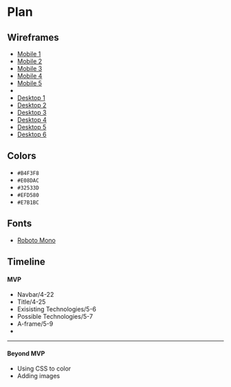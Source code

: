 # Plan

## Wireframes
* [Mobile 1](https://github.com/user-attachments/assets/c78ef007-1d75-46bb-8479-25251a0da5bd)
* [Mobile 2](https://github.com/user-attachments/assets/4f5115d1-ef18-4d02-a80f-86c78f1c80dd)
* [Mobile 3](https://github.com/user-attachments/assets/3d49d05a-f9c6-4764-b67c-be06f6bc78df)
* [Mobile 4](https://github.com/user-attachments/assets/16c2cd2c-9729-4f55-a438-8498d84761ed)
* [Mobile 5](https://github.com/user-attachments/assets/41f12e7f-0923-481a-97d7-dc9d1c5287d6)
* 
* [Desktop 1](https://github.com/user-attachments/assets/8caa3f97-fc1b-42af-9752-085c15350d0f)
* [Desktop 2](https://github.com/user-attachments/assets/00f22cd1-47c9-4f99-8ed7-c00aafaed519)
* [Desktop 3](https://github.com/user-attachments/assets/83126a1b-9f19-4624-b918-4b0fa14c9fd2)
* [Desktop 4](https://github.com/user-attachments/assets/814f7a57-37eb-471e-9ac3-e8967aa98eba)
* [Desktop 5](https://github.com/user-attachments/assets/f38428a2-f51d-4597-9a2b-6f00b797edbc)
* [Desktop 6](https://github.com/user-attachments/assets/1af75053-9f01-4ceb-b781-f19a6ae4afc8)





## Colors
* `#B4F3F8`
* `#E08DAC`
* `#32533D`
* `#EFD580`
* `#E7B1BC`

## Fonts
* [Roboto Mono](https://fonts.google.com/selection/embed)

## Timeline

#### MVP

* Navbar/4-22
* Title/4-25
* Exisisting Technologies/5-6
* Possible Technologies/5-7
* A-frame/5-9
* 
---

#### Beyond MVP

* Using CSS to color
* Adding images 








<!-- DO NOT USE THIS YET

| Name | Glows | Grows |
| -------- | ------- | ------- |
|   |   |
|   |   |
|   |   |
|   |   |
|   |   |
|   |   |

-->
